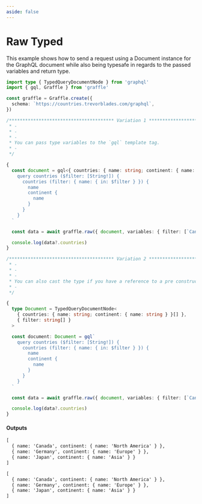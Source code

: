 ```yaml
---
aside: false
---
```


# Raw Typed

This example shows how to send a request using a Document instance for the GraphQL document while also being typesafe in regards to the passed variables and return type.

<!-- dprint-ignore-start -->
```ts twoslash
import type { TypedQueryDocumentNode } from 'graphql'
import { gql, Graffle } from 'graffle'

const graffle = Graffle.create({
  schema: `https://countries.trevorblades.com/graphql`,
})

/*************************************** Variation 1 ***************************************
 * -
 * -
 * -
 * You can pass type variables to the `gql` template tag.
 * -
 */

{
  const document = gql<{ countries: { name: string; continent: { name: string } }[] }, { filter: string[] }>`
    query countries ($filter: [String!]) {
      countries (filter: { name: { in: $filter } }) {
        name
        continent {
          name
        }
      }
    }
  `

  const data = await graffle.raw({ document, variables: { filter: [`Canada`, `Germany`, `Japan`] } })

  console.log(data?.countries)
}

/*************************************** Variation 2 ***************************************
 * -
 * -
 * -
 * You can also cast the type if you have a reference to a pre constructed type.
 * -
 */

{
  type Document = TypedQueryDocumentNode<
    { countries: { name: string; continent: { name: string } }[] },
    { filter: string[] }
  >

  const document: Document = gql`
    query countries ($filter: [String!]) {
      countries (filter: { name: { in: $filter } }) {
        name
        continent {
          name
        }
      }
    }
  `

  const data = await graffle.raw({ document, variables: { filter: [`Canada`, `Germany`, `Japan`] } })

  console.log(data?.countries)
}
```
<!-- dprint-ignore-end -->

#### Outputs

<!-- dprint-ignore-start -->
```txt
[
  { name: 'Canada', continent: { name: 'North America' } },
  { name: 'Germany', continent: { name: 'Europe' } },
  { name: 'Japan', continent: { name: 'Asia' } }
]
```
<!-- dprint-ignore-end -->
<!-- dprint-ignore-start -->
```txt
[
  { name: 'Canada', continent: { name: 'North America' } },
  { name: 'Germany', continent: { name: 'Europe' } },
  { name: 'Japan', continent: { name: 'Asia' } }
]
```
<!-- dprint-ignore-end -->
